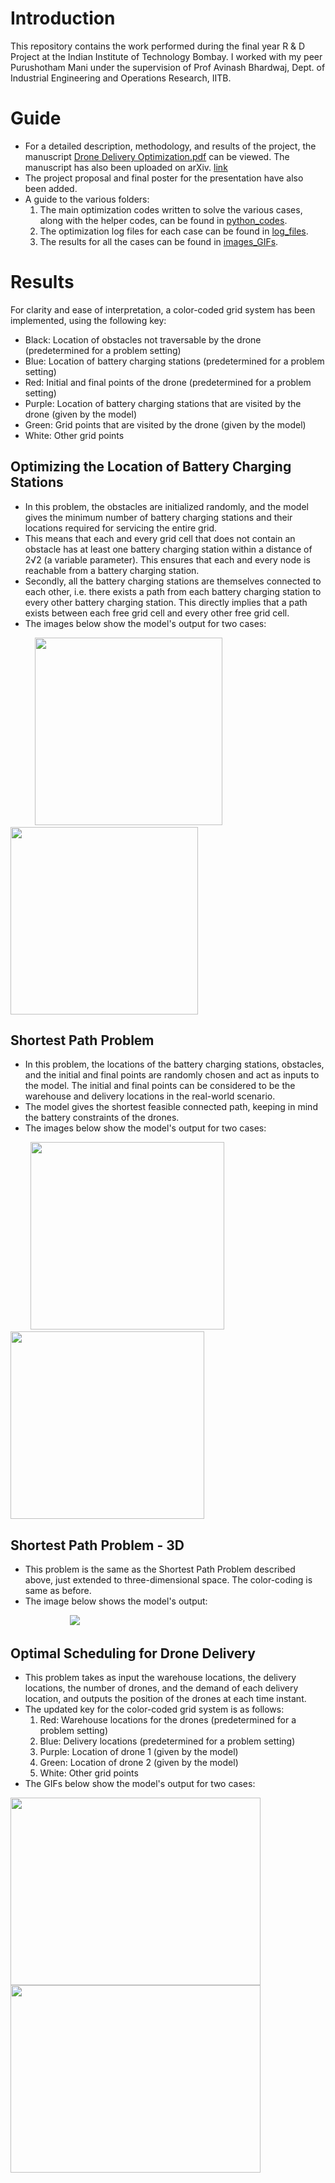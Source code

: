 # Introduction
This repository contains the work performed during the final year R & D Project at the Indian Institute of Technology Bombay. I worked with my peer Purushotham Mani under the supervision of Prof Avinash Bhardwaj, Dept. of Industrial Engineering and Operations Research, IITB.

# Guide
- For a detailed description, methodology, and results of the project, the manuscript [Drone Delivery Optimization.pdf](https://github.com/saayuj/Drone-Delivery-Optimization/blob/main/Drone%20Delivery%20Optimization.pdf) can be viewed. The manuscript has also been uploaded on arXiv. [link](https://arxiv.org/abs/2311.17375)
- The project proposal and final poster for the presentation have also been added.
- A guide to the various folders:
  1. The main optimization codes written to solve the various cases, along with the helper codes, can be found in [python_codes](https://github.com/saayuj/Drone-Delivery-Optimization/tree/main/python_codes).
  2. The optimization log files for each case can be found in [log_files](https://github.com/saayuj/Drone-Delivery-Optimization/tree/main/log_files).
  3. The results for all the cases can be found in [images_GIFs](https://github.com/saayuj/Drone-Delivery-Optimization/tree/main/images_GIFs).

# Results
For clarity and ease of interpretation, a color-coded grid system has been implemented, using the following key:
- Black: Location of obstacles not traversable by the drone (predetermined for a problem setting)
- Blue: Location of battery charging stations (predetermined for a problem setting)
- Red: Initial and final points of the drone (predetermined for a problem setting)
- Purple: Location of battery charging stations that are visited by the drone (given by the model)
- Green: Grid points that are visited by the drone (given by the model)
- White: Other grid points

## Optimizing the Location of Battery Charging Stations
- In this problem, the obstacles are initialized randomly, and the model gives the minimum number of battery charging stations and their locations required for servicing the entire grid.
- This means that each and every grid cell that does not contain an obstacle has at least one battery charging station within a distance of 2√2 (a variable parameter). This ensures that each and every node is reachable from a battery charging station.
- Secondly, all the battery charging stations are themselves connected to each other, i.e. there exists a path from each battery charging station to every other battery charging station. This directly implies that a path exists between each free grid cell and every other free grid cell.
- The images below show the model's output for two cases:

&nbsp; &nbsp; &nbsp; &nbsp; &nbsp; <img src="https://github.com/saayuj/Drone-Delivery-Optimization/blob/main/images_GIFs/optimal_bcs_3.png" width="300" height="300"> &nbsp; &nbsp; &nbsp; &nbsp; &nbsp; &nbsp; &nbsp; &nbsp; &nbsp; &nbsp; &nbsp; <img src="https://github.com/saayuj/Drone-Delivery-Optimization/blob/main/images_GIFs/optimal_bcs_4.png" width="300" height="300"> 

## Shortest Path Problem
- In this problem, the locations of the battery charging stations, obstacles, and the initial and final points are randomly chosen and act as inputs to the model. The initial and final points can be considered to be the warehouse and delivery locations in the real-world scenario.
- The model gives the shortest feasible connected path, keeping in mind the battery constraints of the drones.
- The images below show the model's output for two cases:

&nbsp; &nbsp; &nbsp; &nbsp; <img src="https://github.com/saayuj/Drone-Delivery-Optimization/blob/main/images_GIFs/shortest_path_1.png" width="310" height="300"> &nbsp; &nbsp; &nbsp; &nbsp; &nbsp; &nbsp; &nbsp; &nbsp; &nbsp; &nbsp; &nbsp; <img src="https://github.com/saayuj/Drone-Delivery-Optimization/blob/main/images_GIFs/shortest_path_2.png" width="310" height="300"> 

## Shortest Path Problem - 3D
- This problem is the same as the Shortest Path Problem described above, just extended to three-dimensional space. The color-coding is same as before.
- The image below shows the model's output:

&nbsp; &nbsp; &nbsp; &nbsp; &nbsp; &nbsp; &nbsp; &nbsp; &nbsp; &nbsp; &nbsp; &nbsp; ![](https://github.com/saayuj/Drone-Delivery-Optimization/blob/main/images_GIFs/3d_shortest_path.png)

## Optimal Scheduling for Drone Delivery
- This problem takes as input the warehouse locations, the delivery locations, the number of drones, and the demand of each delivery location, and outputs the position of the drones at each time instant.
- The updated key for the color-coded grid system is as follows:
  1. Red: Warehouse locations for the drones (predetermined for a problem setting)
  2. Blue: Delivery locations (predetermined for a problem setting)
  3. Purple: Location of drone 1 (given by the model)
  4. Green: Location of drone 2 (given by the model)
  5. White: Other grid points
- The GIFs below show the model's output for two cases:

<img src="https://github.com/saayuj/Drone-Delivery-Optimization/blob/main/images_GIFs/optimal_scheduling_3del.gif" width="400" height="300">  <img src="https://github.com/saayuj/Drone-Delivery-Optimization/blob/main/images_GIFs/optimal_scheduling_3del_2.gif" width="400" height="300"> 
